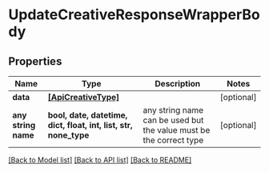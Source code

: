 # UpdateCreativeResponseWrapperBody


## Properties
Name | Type | Description | Notes
------------ | ------------- | ------------- | -------------
**data** | [**[ApiCreativeType]**](ApiCreativeType.md) |  | [optional] 
**any string name** | **bool, date, datetime, dict, float, int, list, str, none_type** | any string name can be used but the value must be the correct type | [optional]

[[Back to Model list]](../README.md#documentation-for-models) [[Back to API list]](../README.md#documentation-for-api-endpoints) [[Back to README]](../README.md)


